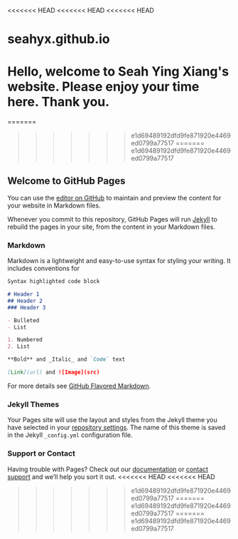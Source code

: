 <<<<<<< HEAD
<<<<<<< HEAD
<<<<<<< HEAD
# seahyx.github.io

Hello, welcome to Seah Ying Xiang's website. Please enjoy your time here. Thank you.
=======
=======
>>>>>>> e1d69489192dfd9fe871920e4469ed0799a77517
=======
>>>>>>> e1d69489192dfd9fe871920e4469ed0799a77517
## Welcome to GitHub Pages

You can use the [editor on GitHub](https://github.com/seahyx/seahyx.github.io/edit/master/README.md) to maintain and preview the content for your website in Markdown files.

Whenever you commit to this repository, GitHub Pages will run [Jekyll](https://jekyllrb.com/) to rebuild the pages in your site, from the content in your Markdown files.

### Markdown

Markdown is a lightweight and easy-to-use syntax for styling your writing. It includes conventions for

```markdown
Syntax highlighted code block

# Header 1
## Header 2
### Header 3

- Bulleted
- List

1. Numbered
2. List

**Bold** and _Italic_ and `Code` text

[Link](url) and ![Image](src)
```

For more details see [GitHub Flavored Markdown](https://guides.github.com/features/mastering-markdown/).

### Jekyll Themes

Your Pages site will use the layout and styles from the Jekyll theme you have selected in your [repository settings](https://github.com/seahyx/seahyx.github.io/settings). The name of this theme is saved in the Jekyll `_config.yml` configuration file.

### Support or Contact

Having trouble with Pages? Check out our [documentation](https://help.github.com/categories/github-pages-basics/) or [contact support](https://github.com/contact) and we’ll help you sort it out.
<<<<<<< HEAD
<<<<<<< HEAD
>>>>>>> e1d69489192dfd9fe871920e4469ed0799a77517
=======
>>>>>>> e1d69489192dfd9fe871920e4469ed0799a77517
=======
>>>>>>> e1d69489192dfd9fe871920e4469ed0799a77517
